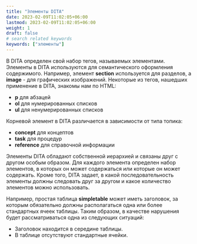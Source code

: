 ```yaml
---
title: "Элементы DITA"
date: 2023-02-09T11:02:05+06:00
lastmod: 2023-02-09T11:02:05+06:00
weight: 1
draft: false
# search related keywords
keywords: ["элементы"]
---
```


В DITA определен свой набор тегов, называемых элементами. Элементы в DITA используются для семантического
оформления содержимого. Например, элемент **section** используется для разделов, а **image** - для графических
изображений. Некоторые из тегов, нашедших применение в DITA, знакомы нам по HTML:

* **p** для абзацей
* **ol** для нумерированных списков
* **ul** для ненумерированных списков

Корневой элемент в DITA различается в зависимости от типа топика:

* **concept** для концептов
* **task** для процедур
* **reference** для справочной информации

Элементы DITA обладают собственной иерархией и связаны друг с другом особым образом. Для каждого элемента
определен набор элементов, в которых он может содержаться или которые он может содержать. Кроме того,
DITA задает, в какой последовательность элементы должны следовать друг за другом и какое количество элементов
можно использовать.

Например, простая таблица **simpletable** может иметь заголовок, за которым обязательно должны располагаться
одна или более стандартных ячеек таблицы. Таким образом, в качестве нарушения будет рассматриваться одна из
следующих ситуаций:

* Заголовок находится в середине таблицы.
* В таблице отсутствуют стандартные ячейки.